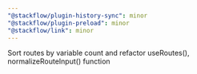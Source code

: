 ```yaml
---
"@stackflow/plugin-history-sync": minor
"@stackflow/plugin-preload": minor
"@stackflow/link": minor
---
```


Sort routes by variable count and refactor useRoutes(), normalizeRouteInput() function
